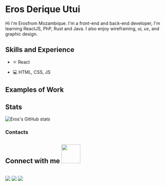 <!-- ![Design and Development](https://github.com/adriantwarog/adriantwarog/blob/master/freeCodeCamp.jpg) -->

# Eros Derique Utui
Hi i'm Erosfrom Mozambique.
I'm a front-end and back-end developer, I'm learning ReactJS, PhP, Rust and Java. I also enjoy wireframing, ui, ux, and graphic design. 

## Skills and Experience
* ⚛ React
<!-- * 📱 React Native -->
* 💻 HTML, CSS, JS

## Examples of Work
<!-- <img src="https://github.com/adriantwarog/adriantwarog/blob/master/covid19.gif" width="512" > -->

## Stats

![Eros's GitHub stats](https://github-readme-stats.vercel.app/api?username=ErosUtui&count_private=true)

### Contacts


## Connect with me <img src="https://media.giphy.com/media/LnQjpWaON8nhr21vNW/giphy.gif" width="60">
<br>
<a href="https://twitter.com/ErosUtui"><img src="https://img.shields.io/badge/Twitter-1DA1F2?style=for-the-badge&logo=twitter&logoColor=white"></a>
<a href="https://www.linkedin.com/in/erosutui/"><img src="https://img.shields.io/badge/LinkedIn-0077B5?style=for-the-badge&logo=linkedin&logoColor=white"></a>
<a href="mailto:erosderiquedev@gmail.com">
<img src="https://img.shields.io/badge/Gmail-D14836?style=for-the-badge&logo=gmail&logoColor=white">
<a/>

